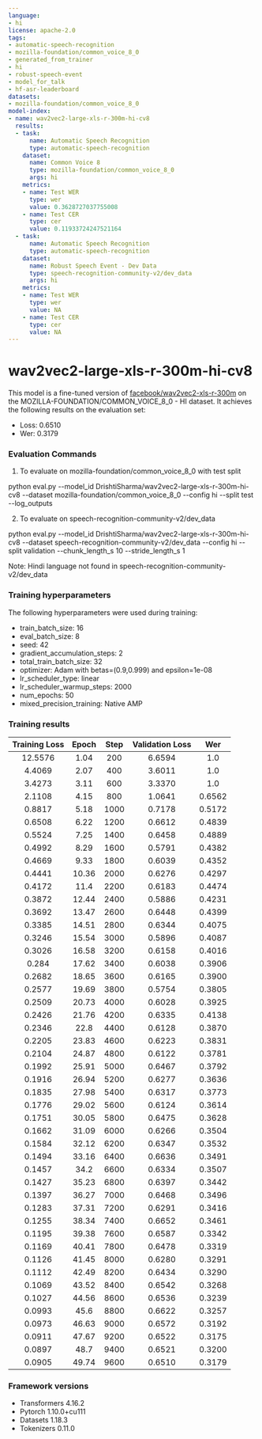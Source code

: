 ```yaml
---
language:
- hi
license: apache-2.0
tags:
- automatic-speech-recognition
- mozilla-foundation/common_voice_8_0
- generated_from_trainer
- hi
- robust-speech-event
- model_for_talk
- hf-asr-leaderboard
datasets:
- mozilla-foundation/common_voice_8_0
model-index:
- name: wav2vec2-large-xls-r-300m-hi-cv8
  results:
  - task:
      name: Automatic Speech Recognition
      type: automatic-speech-recognition
    dataset:
      name: Common Voice 8
      type: mozilla-foundation/common_voice_8_0
      args: hi
    metrics:
    - name: Test WER
      type: wer
      value: 0.3628727037755008
    - name: Test CER
      type: cer
      value: 0.11933724247521164
  - task:
      name: Automatic Speech Recognition
      type: automatic-speech-recognition
    dataset:
      name: Robust Speech Event - Dev Data
      type: speech-recognition-community-v2/dev_data
      args: hi
    metrics:
    - name: Test WER
      type: wer
      value: NA
    - name: Test CER
      type: cer
      value: NA
---
```


<!-- This model card has been generated automatically according to the information the Trainer had access to. You
should probably proofread and complete it, then remove this comment. -->

# wav2vec2-large-xls-r-300m-hi-cv8

This model is a fine-tuned version of [facebook/wav2vec2-xls-r-300m](https://huggingface.co/facebook/wav2vec2-xls-r-300m) on the MOZILLA-FOUNDATION/COMMON_VOICE_8_0 - HI  dataset.
It achieves the following results on the evaluation set:
- Loss: 0.6510
- Wer: 0.3179

### Evaluation Commands
1. To evaluate on mozilla-foundation/common_voice_8_0 with test split

python eval.py --model_id DrishtiSharma/wav2vec2-large-xls-r-300m-hi-cv8 --dataset mozilla-foundation/common_voice_8_0 --config hi --split test --log_outputs

2. To evaluate on speech-recognition-community-v2/dev_data

python eval.py --model_id DrishtiSharma/wav2vec2-large-xls-r-300m-hi-cv8 --dataset speech-recognition-community-v2/dev_data --config hi --split validation --chunk_length_s 10 --stride_length_s 1

Note: Hindi language not found in speech-recognition-community-v2/dev_data



### Training hyperparameters

The following hyperparameters were used during training:

- train_batch_size: 16
- eval_batch_size: 8
- seed: 42
- gradient_accumulation_steps: 2
- total_train_batch_size: 32
- optimizer: Adam with betas=(0.9,0.999) and epsilon=1e-08
- lr_scheduler_type: linear
- lr_scheduler_warmup_steps: 2000
- num_epochs: 50
- mixed_precision_training: Native AMP

### Training results

| Training Loss | Epoch | Step | Validation Loss | Wer    |
|:-------------:|:-----:|:----:|:---------------:|:------:|
| 12.5576       | 1.04  | 200  | 6.6594          | 1.0    |
| 4.4069        | 2.07  | 400  | 3.6011          | 1.0    |
| 3.4273        | 3.11  | 600  | 3.3370          | 1.0    |
| 2.1108        | 4.15  | 800  | 1.0641          | 0.6562 |
| 0.8817        | 5.18  | 1000 | 0.7178          | 0.5172 |
| 0.6508        | 6.22  | 1200 | 0.6612          | 0.4839 |
| 0.5524        | 7.25  | 1400 | 0.6458          | 0.4889 |
| 0.4992        | 8.29  | 1600 | 0.5791          | 0.4382 |
| 0.4669        | 9.33  | 1800 | 0.6039          | 0.4352 |
| 0.4441        | 10.36 | 2000 | 0.6276          | 0.4297 |
| 0.4172        | 11.4  | 2200 | 0.6183          | 0.4474 |
| 0.3872        | 12.44 | 2400 | 0.5886          | 0.4231 |
| 0.3692        | 13.47 | 2600 | 0.6448          | 0.4399 |
| 0.3385        | 14.51 | 2800 | 0.6344          | 0.4075 |
| 0.3246        | 15.54 | 3000 | 0.5896          | 0.4087 |
| 0.3026        | 16.58 | 3200 | 0.6158          | 0.4016 |
| 0.284         | 17.62 | 3400 | 0.6038          | 0.3906 |
| 0.2682        | 18.65 | 3600 | 0.6165          | 0.3900 |
| 0.2577        | 19.69 | 3800 | 0.5754          | 0.3805 |
| 0.2509        | 20.73 | 4000 | 0.6028          | 0.3925 |
| 0.2426        | 21.76 | 4200 | 0.6335          | 0.4138 |
| 0.2346        | 22.8  | 4400 | 0.6128          | 0.3870 |
| 0.2205        | 23.83 | 4600 | 0.6223          | 0.3831 |
| 0.2104        | 24.87 | 4800 | 0.6122          | 0.3781 |
| 0.1992        | 25.91 | 5000 | 0.6467          | 0.3792 |
| 0.1916        | 26.94 | 5200 | 0.6277          | 0.3636 |
| 0.1835        | 27.98 | 5400 | 0.6317          | 0.3773 |
| 0.1776        | 29.02 | 5600 | 0.6124          | 0.3614 |
| 0.1751        | 30.05 | 5800 | 0.6475          | 0.3628 |
| 0.1662        | 31.09 | 6000 | 0.6266          | 0.3504 |
| 0.1584        | 32.12 | 6200 | 0.6347          | 0.3532 |
| 0.1494        | 33.16 | 6400 | 0.6636          | 0.3491 |
| 0.1457        | 34.2  | 6600 | 0.6334          | 0.3507 |
| 0.1427        | 35.23 | 6800 | 0.6397          | 0.3442 |
| 0.1397        | 36.27 | 7000 | 0.6468          | 0.3496 |
| 0.1283        | 37.31 | 7200 | 0.6291          | 0.3416 |
| 0.1255        | 38.34 | 7400 | 0.6652          | 0.3461 |
| 0.1195        | 39.38 | 7600 | 0.6587          | 0.3342 |
| 0.1169        | 40.41 | 7800 | 0.6478          | 0.3319 |
| 0.1126        | 41.45 | 8000 | 0.6280          | 0.3291 |
| 0.1112        | 42.49 | 8200 | 0.6434          | 0.3290 |
| 0.1069        | 43.52 | 8400 | 0.6542          | 0.3268 |
| 0.1027        | 44.56 | 8600 | 0.6536          | 0.3239 |
| 0.0993        | 45.6  | 8800 | 0.6622          | 0.3257 |
| 0.0973        | 46.63 | 9000 | 0.6572          | 0.3192 |
| 0.0911        | 47.67 | 9200 | 0.6522          | 0.3175 |
| 0.0897        | 48.7  | 9400 | 0.6521          | 0.3200 |
| 0.0905        | 49.74 | 9600 | 0.6510          | 0.3179 |


### Framework versions

- Transformers 4.16.2
- Pytorch 1.10.0+cu111
- Datasets 1.18.3
- Tokenizers 0.11.0
